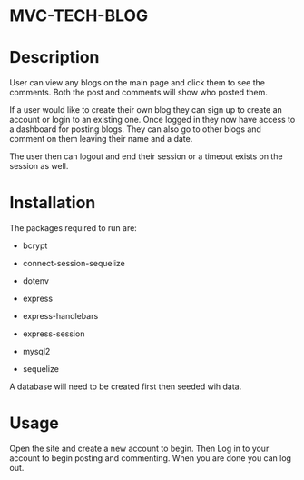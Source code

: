 # MVC-TECH-BLOG

# Description
User can view any blogs on the main page and click them to see the comments. Both the post and comments will show who posted them.

If a user would like to create their own blog they can sign up to create an account or login to an existing one. Once logged in they now have access to a dashboard for posting blogs. They can also go to other blogs and comment on them leaving their name and a date.

The user then can logout and end their session or a timeout exists on the session as well.

# Installation
The packages required to run are:

- bcrypt

- connect-session-sequelize

- dotenv

- express

- express-handlebars

- express-session

- mysql2

- sequelize

A database will need to be created first then seeded wih data.

# Usage
Open the site and create a new account to begin. Then Log in to your account to begin posting and commenting. When you are done you can log out.  
